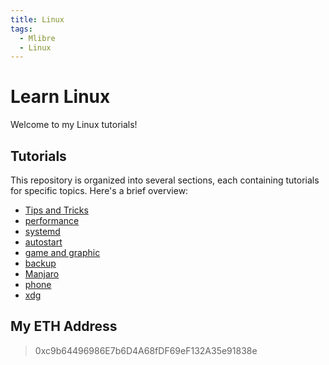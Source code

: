 ```yaml
---
title: Linux
tags:
  - Mlibre
  - Linux
---
```


# Learn Linux

Welcome to my Linux tutorials!

## Tutorials

This repository is organized into several sections, each containing tutorials for specific topics. Here's a brief overview:

* [Tips and Tricks](./Tips%20and%20Tricks.md)
* [performance](./performance.md)
* [systemd](./systemd.md)
* [autostart](./autostart.md)
* [game and graphic](./game%20and%20graphic.md)
* [backup](./backup.md)
* [Manjaro](./manjaro.md)
* [phone](./phone.md)
* [xdg](./xdg.md)

## My ETH Address

> 0xc9b64496986E7b6D4A68fDF69eF132A35e91838e
